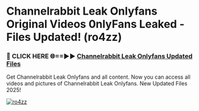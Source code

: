 # Channelrabbit Leak Onlyfans Original Videos 0nlyFans Leaked - Files Updated! (ro4zz)

<h3>🔴 CLICK HERE 🌐==►► <a href="https://tinyurl.com/2wckxsce" rel="nofollow">Channelrabbit Leak Onlyfans Updated Files</a></h3>

Get Channelrabbit Leak Onlyfans and all content. Now you can access all videos and pictures of Channelrabbit Leak Onlyfans. New Updated Files 2025!

[![ro4zz](https://i.imgur.com/AFduVYN.gif)](https://tinyurl.com/2wckxsce)

